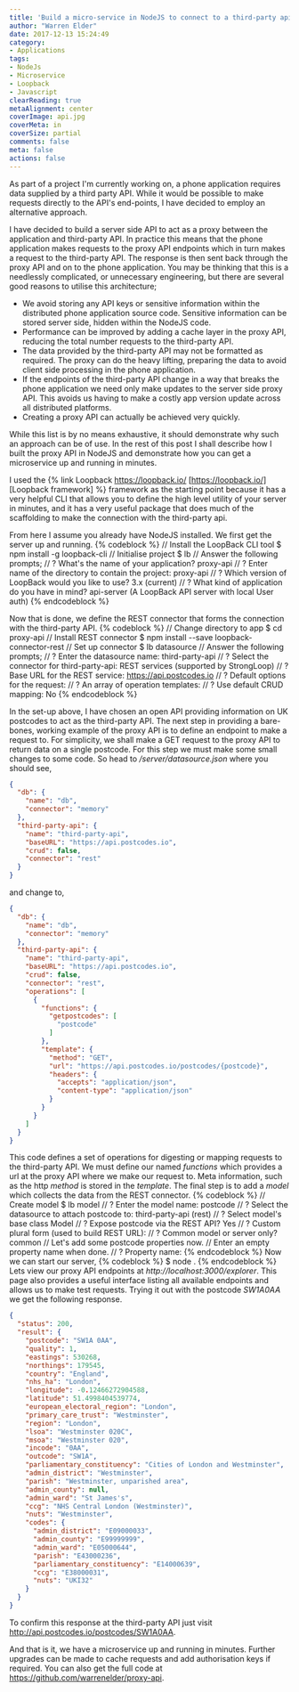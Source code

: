 ```yaml
---
title: 'Build a micro-service in NodeJS to connect to a third-party api'
author: "Warren Elder"
date: 2017-12-13 15:24:49
category:
- Applications
tags:
- NodeJs
- Microservice
- Loopback
- Javascript
clearReading: true
metaAlignment: center
coverImage: api.jpg
coverMeta: in
coverSize: partial
comments: false
meta: false
actions: false
---
```


As part of a project I'm currently working on, a phone application requires data supplied by a third party API. While it would be possible to make requests directly to the API's end-points, I have decided to employ an alternative approach.
<!-- more -->
I have decided to build a server side API to act as a proxy between the application and third-party API. In practice this means that the phone application makes requests to the proxy API endpoints which in turn makes a request to the third-party API. The response is then sent back through the proxy API and on to the phone application. You may be thinking that this is a needlessly complicated, or unnecessary engineering, but there are several good reasons to utilise this architecture;

* We avoid storing any API keys or sensitive information within the distributed phone application source code. Sensitive information can be stored server side, hidden within the NodeJS code.
* Performance can be improved by adding a cache layer in the proxy API, reducing the total number requests to the third-party API.
* The data provided by the third-party API may not be formatted as required. The proxy can do the heavy lifting, preparing the data to avoid client side processing in the phone application.
* If the endpoints of the third-party API change in a way that breaks the phone application we need only make updates to the server side proxy API. This avoids us having to make a costly app version update across all distributed platforms.
* Creating a proxy API can actually be achieved very quickly.

While this list is by no means exhaustive, it should demonstrate why such an approach can be of use. In the rest of this post I shall describe how I built the proxy API in NodeJS and demonstrate how you can get a microservice up and running in minutes.

I used the {% link Loopback https://loopback.io/ [https://loopback.io/] [Loopback framework] %} framework as the starting point because it has a very helpful CLI that allows you to define the high level utility of your server in minutes, and it has a very useful package that does much of the scaffolding to make the connection with the third-party api.

From here I assume you already have NodeJS installed. We first get the server up and running.
{% codeblock %}
// Install the LoopBack CLI tool
$ npm install -g loopback-cli
// Initialise project
$ lb
// Answer the following prompts;
// ? What's the name of your application?
proxy-api
// ? Enter name of the directory to contain the project:
proxy-api
// ? Which version of LoopBack would you like to use?
3.x (current)
// ? What kind of application do you have in mind?
api-server (A LoopBack API server with local User auth)
{% endcodeblock %}

Now that is done, we define the REST connector that forms the connection with the third-party API.
{% codeblock %}
// Change directory to app
$ cd proxy-api
// Install REST connector
$ npm install --save loopback-connector-rest
// Set up connector
$ lb datasource
// Answer the following prompts;
// ? Enter the datasource name:
third-party-api
// ? Select the connector for third-party-api:
REST services (supported by StrongLoop)
// ? Base URL for the REST service:
https://api.postcodes.io
// ? Default options for the request:
// ? An array of operation templates:
// ? Use default CRUD mapping:
No
{% endcodeblock %}

In the set-up above, I have chosen an open API providing information on UK postcodes to act as the third-party API. The next step in providing a bare-bones, working example of the proxy API is to define an endpoint to make a request to. For simplicity, we shall make a GET request to the proxy API to return data on a single postcode. For this step we must make some small changes to some code. So head to */server/datasource.json* where you should see,
```json
{
  "db": {
    "name": "db",
    "connector": "memory"
  },
  "third-party-api": {
    "name": "third-party-api",
    "baseURL": "https://api.postcodes.io",
    "crud": false,
    "connector": "rest"
  }
}
```
and change to,
```json
{
  "db": {
    "name": "db",
    "connector": "memory"
  },
  "third-party-api": {
    "name": "third-party-api",
    "baseURL": "https://api.postcodes.io",
    "crud": false,
    "connector": "rest",
    "operations": [
      {
        "functions": {
          "getpostcodes": [
            "postcode"
          ]
        },
        "template": {
          "method": "GET",
          "url": "https://api.postcodes.io/postcodes/{postcode}",
          "headers": {
            "accepts": "application/json",
            "content-type": "application/json"
          }
        }
      }
    ]
  }
}
```
This code defines a set of operations for digesting or mapping requests to the third-party API. We must define our named *functions* which provides a url at the proxy API where we make our request to. Meta information, such as the http *method* is stored in the *template*. The final step is to add a *model* which collects the data from the REST connector.
{% codeblock %}
// Create model
$ lb model
// ? Enter the model name:
postcode
// ? Select the datasource to attach postcode to:
third-party-api (rest)
// ? Select model's base class
Model
// ? Expose postcode via the REST API?
Yes
// ? Custom plural form (used to build REST URL):
// ? Common model or server only?
common
// Let's add some postcode properties now.
// Enter an empty property name when done.
// ? Property name:
{% endcodeblock %}
Now we can start our server,
{% codeblock %}
$ node .
{% endcodeblock %}
Lets view our proxy API endpoints at *http://localhost:3000/explorer*. This page also provides a useful interface listing all available endpoints and allows us to make test requests. Trying it out with the postcode *SW1A0AA* we get the following response.
```json
{
  "status": 200,
  "result": {
    "postcode": "SW1A 0AA",
    "quality": 1,
    "eastings": 530268,
    "northings": 179545,
    "country": "England",
    "nhs_ha": "London",
    "longitude": -0.12466272904588,
    "latitude": 51.4998404539774,
    "european_electoral_region": "London",
    "primary_care_trust": "Westminster",
    "region": "London",
    "lsoa": "Westminster 020C",
    "msoa": "Westminster 020",
    "incode": "0AA",
    "outcode": "SW1A",
    "parliamentary_constituency": "Cities of London and Westminster",
    "admin_district": "Westminster",
    "parish": "Westminster, unparished area",
    "admin_county": null,
    "admin_ward": "St James's",
    "ccg": "NHS Central London (Westminster)",
    "nuts": "Westminster",
    "codes": {
      "admin_district": "E09000033",
      "admin_county": "E99999999",
      "admin_ward": "E05000644",
      "parish": "E43000236",
      "parliamentary_constituency": "E14000639",
      "ccg": "E38000031",
      "nuts": "UKI32"
    }
  }
}
```
To confirm this response at the third-party API just visit http://api.postcodes.io/postcodes/SW1A0AA.

And that is it, we have a microservice up and running in minutes. Further upgrades can be made to cache requests and add authorisation keys if required. You can also get the full code at https://github.com/warrenelder/proxy-api.
